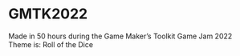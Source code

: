 # GMTK2022

Made in 50 hours during the Game Maker’s Toolkit Game Jam 2022  
Theme is: Roll of the Dice  
	
